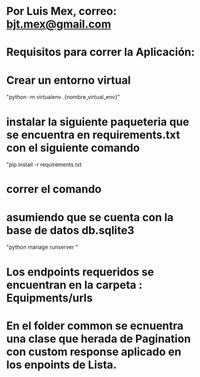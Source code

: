 # Por Luis Mex, correo: bjt.mex@gmail.com

# Requisitos para correr la Aplicación:

# Crear un entorno virtual
"python -m virtualenv .{nombre_virtual_env}"

 # instalar la siguiente paqueteria que se encuentra en requirements.txt con el siguiente comando
"pip install -r requirements.txt

# correr el comando 
# asumiendo que se cuenta con la base de datos db.sqlite3
"python manage runserver "


# Los endpoints requeridos se encuentran en la carpeta : Equipments/urls

# En el folder common se ecnuentra una clase que herada de Pagination con custom response aplicado en los enpoints de Lista.
